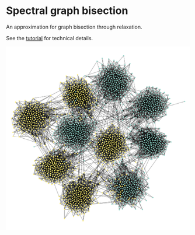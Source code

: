 # Spectral graph bisection

An approximation for graph bisection through relaxation.

See the [tutorial](tutorial.pdf) for technical details.

![example](img/min_mu/poisson_nodes_2000-1.png?raw=true )
